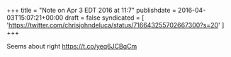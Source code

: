 +++
title = "Note on Apr 3 EDT 2016 at 11:7"
publishdate = 2016-04-03T15:07:21+00:00
draft = false
syndicated = [ 'https://twitter.com/chrisjohndeluca/status/716643255702667300?s=20' ]
+++

Seems about right https://t.co/yeq6JCBqCm
